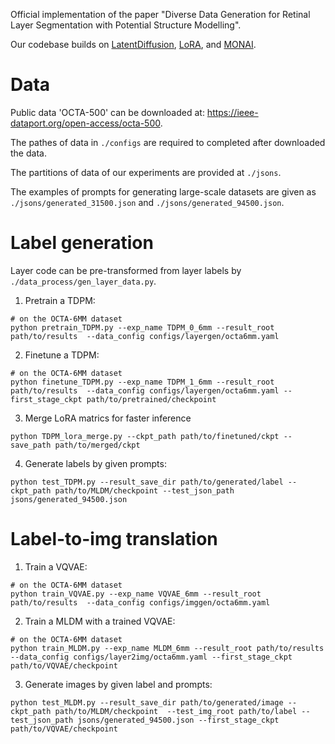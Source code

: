Official implementation of the paper "Diverse Data Generation for Retinal Layer Segmentation with Potential Structure Modelling".

Our codebase builds on [LatentDiffusion](https://github.com/CompVis/latent-diffusion), [LoRA](https://github.com/microsoft/LoRA), and [MONAI](https://docs.monai.io/en/stable/networks.html#vitautoenc).

# Data

Public data 'OCTA-500' can be downloaded at: https://ieee-dataport.org/open-access/octa-500.

The pathes of data in `./configs` are required to completed after downloaded the data. 

The partitions of data of our experiments are provided at `./jsons`.

 The examples of prompts for generating large-scale datasets are given as `./jsons/generated_31500.json` and  `./jsons/generated_94500.json`.

# Label generation

Layer code can be pre-transformed from layer labels by `./data_process/gen_layer_data.py`.

1. Pretrain a TDPM:

```shell
# on the OCTA-6MM dataset
python pretrain_TDPM.py --exp_name TDPM_0_6mm --result_root path/to/results  --data_config configs/layergen/octa6mm.yaml
```

2. Finetune a TDPM:
```shell
# on the OCTA-6MM dataset
python finetune_TDPM.py --exp_name TDPM_1_6mm --result_root path/to/results  --data_config configs/layergen/octa6mm.yaml --first_stage_ckpt path/to/pretrained/checkpoint
```


3. Merge LoRA matrics for faster inference
```shell
python TDPM_lora_merge.py --ckpt_path path/to/finetuned/ckpt --save_path path/to/merged/ckpt
```
4. Generate labels by given prompts:
```shell
python test_TDPM.py --result_save_dir path/to/generated/label --ckpt_path path/to/MLDM/checkpoint --test_json_path jsons/generated_94500.json
```

# Label-to-img translation

1.  Train a VQVAE:

```shell
# on the OCTA-6MM dataset
python train_VQVAE.py --exp_name VQVAE_6mm --result_root path/to/results  --data_config configs/imggen/octa6mm.yaml
```

2. Train a MLDM with a trained VQVAE:

```shell
# on the OCTA-6MM dataset
python train_MLDM.py --exp_name MLDM_6mm --result_root path/to/results  --data_config configs/layer2img/octa6mm.yaml --first_stage_ckpt path/to/VQVAE/checkpoint
```

3.  Generate images by given label and prompts:

```shell
python test_MLDM.py --result_save_dir path/to/generated/image --ckpt_path path/to/MLDM/checkpoint  --test_img_root path/to/label --test_json_path jsons/generated_94500.json --first_stage_ckpt path/to/VQVAE/checkpoint
```



